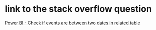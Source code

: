 # link  to the stack overflow question
[Power BI - Check if events are between two dates in related table](https://stackoverflow.com/questions/66002318/)
